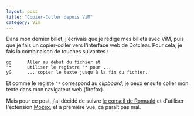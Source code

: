 ```yaml
---
layout: post
title: "Copier-Coller depuis ViM"
category: Vim
---
```

Dans mon dernier billet, j'écrivais que je rédige mes billets avec ViM, puis que je fais un copier-coller vers l'interface web de Dotclear.
Pour cela, je fais la combinaison de touches suivantes :

```
gg      Aller au début du fichier et
"*      utiliser le registre "* pour ...
yG      ... copier le texte jusqu'à la fin du fichier.
```

Et comme le registe `"*` correspond au _clipboard_, je peux ensuite coller mon texte dans mon navigateur web (firefox).

Mais pour ce post, j'ai décidé de suivre
[le conseil de Romuald](http://blog.menfin.info/post/2006/07/09/Coloration-syntaxique-dans-Vim-pour-les-billets-Dotclear#c45302)
et d'utiliser l'extension [Mozex](http://mozex.mozdev.org/), et à première vue, ca paraît pas mal.
